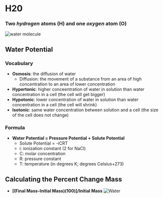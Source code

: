 # H20
### **Two** _hydrogen_ atoms (H) and **one** _oxygen_ atom (O)
![water molecule](https://upload.wikimedia.org/wikipedia/commons/3/3e/H2O_%28water_molecule%29.jpg)

## Water Potential
### Vocabulary
- **Osmosis**: the diffusion of water
  * Diffusion: the movement of a substance from an area of high concentration to an area of lower concentration
- **Hypertonic**: higher conceentration of water in solution than water concentration in a cell (the cell will get bigger)
- **Hypotonic**: lower concentration of water in solution than water concentration in a cell (the cell will shrink)
- **Isotonic**: same water concentration between solution and a cell (the size of the cell does not change)

### Formula
- **Water Potential = Pressure Potential + Solute Potential**
  * Solute Potential = -iCRT
  * i: ionization constant (2 for NaCl)
  * C: molar concentration
  * R: pressure constant
  * T: temperature (in degrees K; degrees Celsius+273)

## Calculating the Percent Change Mass
- **[(Final Mass-Initial Mass)(100)]/Initial Mass**
![Water](https://images.all-free-download.com/images/graphicwebp/water_natural_water_drop_of_water_213788.webp)
